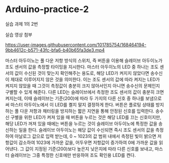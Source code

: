 
# Arduino-practice-2
실습 과제 1의 2번

실습 영상 첨부

https://user-images.githubusercontent.com/101785754/168464194-9bb4612c-b571-43fc-bfa6-b40b65fa3de3.mp4


 마스터 아두이노는 풀 다운 저항 방식의 스위치, 즉 버튼을 이용해 슬레이브 아두이노가 조도 센서의 값을 측정할 타이밍을 지시한다. 마스터 아두이노의 LED 중 하나는 조도 센서의 값이 수신된 것이 맞는지 확인해주는 용도로, 해당 LED가 켜지지 않았다면 송수신이 제대로 이루어지지 않은 것을 의미한다. 이는 조도 센서의 값에 따라 켜지는 LED가 켜지지 않았을 때 그것이 측정값이 충분히 크지 않아서인지 아니면 송수신의 문제인지 구별할 수 있게 해준다. 다른 LED는 슬레이브에서 측정한 조도 센서의 값이 충분히 크면 켜지는데, 이때 슬레이브는 기준(200)에 따라 두 가지의 다른 신호 중 하나를 보냄으로써 마스터 아두이노에서 이 LED를 켤지 말지 결정하게 한다.
 버튼은 플로팅 상태를 방지하는 풀 다운 저항과 채터링을 방지하는 짧은 지연을 통해 안정된 신호를 입력한다. 송수신 구별을 위한 LED가 켜져 있을 때 버튼을 누르는 것은 해당 LED를 끄는 신호이지만, 해당 LED가 꺼져 있을 때에는 버튼을 누르는 것이 슬레이브 아두이노에 특정한 값을 송신하는 일을 한다. 슬레이브 아두이노는 해당 값이 수신되면 즉시 조도 센서의 값을 측정하여 아날로그 값으로 입력 받는데, 0 ~ 1023의 값 범위 내에서 측정된 빛이 밝으면 저항값이 감소하여 1023에 가까운 값을, 어두우면 저항값이 증가하여 0에 가까운 값을 읽어낸다. 그 값이 지정된 기준(200)보다 높은지 낮은지에 따라 다른 신호를 보내고, 마스터 슬레이브는 그중 특정한 신호에만 반응하여 조도 확인용 LED를 켠다.
